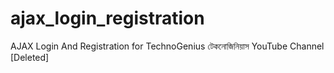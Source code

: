# ajax_login_registration
AJAX Login And Registration for TechnoGenius টেকনোজিনিয়াস YouTube Channel [Deleted]

